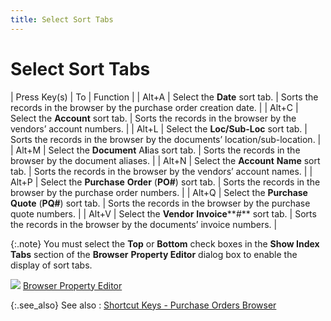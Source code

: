 ```yaml
---
title: Select Sort Tabs
---
```


# Select Sort Tabs


| Press Key(s) | To | Function |
| Alt+A | Select the **Date** sort tab. | Sorts the records in the browser by the purchase order creation date. |
| Alt+C | Select the **Account** sort tab. | Sorts the records in the browser by the vendors’ account numbers. |
| Alt+L | Select the **Loc/Sub-Loc** sort  tab. | Sorts the records in the browser by the documents’ location/sub-location. |
| Alt+M | Select the **Document** A**l**ias  sort tab. | Sorts the records in the browser by the document aliases. |
| Alt+N | Select the **Account** **Name**  sort tab. | Sorts the records in the browser by the vendors’ account names. |
| Alt+P | Select the **Purchase** **Order**  (**PO#**)  sort tab. | Sorts the records in the browser by the purchase order numbers. |
| Alt+Q | Select the **Purchase** **Quote**  (**PQ#**) sort tab. | Sorts the records in the browser by the purchase quote numbers. |
| Alt+V | Select the **Vendor** **Invoice****#** sort tab. | Sorts the records in the browser by the documents’ invoice numbers. |



{:.note}
You must select the **Top**  or **Bottom** check boxes in the **Show Index Tabs** section of the **Browser** **Property 
 Editor** dialog box to enable the display of sort tabs.


![]({{site.pp_baseurl}}/img/lens.gif) [Browser  Property Editor]({{site.wwe_chm}}/everest-client/ui/browsers/options/property-editor/browser_property_editor_general_tab.html)


{:.see_also}
See also
: [Shortcut  Keys - Purchase Orders Browser]({{site.pp_baseurl}}/shortcut-keys/pur-doc-browsers/purchase-orders-browser/short_cut_keys_purchase_order_browser.html)
